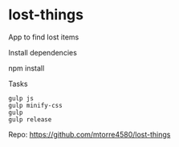 # lost-things
App to find lost items

Install dependencies

npm install

Tasks

    gulp js 
    gulp minify-css
    gulp 
    gulp release

Repo: https://github.com/mtorre4580/lost-things
